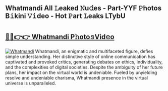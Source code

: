 ## Whatmandi All 𝙻eaked 𝙽u𝚍es - Part-YYF 𝙿hotos B𝚒kini 𝚅𝚒deo - Hot 𝙿art 𝙻eaks LTybU

# <h2><a href="http://ld3lz1.urlbe.top/?page=Whatmandi">🔗🔗👉👉 Whatmandi P𝚑oto𝚜Vid𝚎o</a></h2>

[![Whatmandi](https://i.imgur.com/eBuTRDB.gif)](http://ld3lz1.urlbe.top/?page=Whatmandi)
Whatmandi, an enigmatic and multifaceted figure, defies simple understanding. Her distinctive style of online communication has captivated and provoked critics, generating debates on ethics, individuality, and the complexities of digital societies. Despite the ambiguity of her future plans, her impact on the virtual world is undeniable. Fueled by unyielding resolve and undeniable charisma, Whatmandi presence in the virtual universe is unparalleled.
